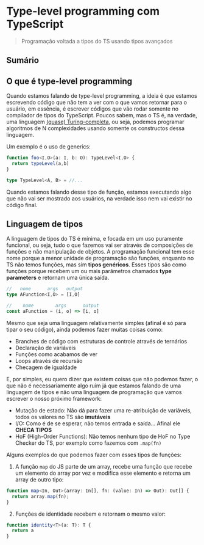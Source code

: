 # Type-level programming com TypeScript

> Programação voltada a tipos do TS usando tipos avançados

## Sumário



## O que é type-level programming

Quando estamos falando de type-level programming, a ideia é que estamos escrevendo código que não tem a ver com o que vamos retornar para o usuário, em essência, é escrever códigos que vão rodar somente no compilador de tipos do TypeScript. Poucos sabem, mas o TS é, na verdade, uma linguagem [(quase) Turing-completa](https://github.com/microsoft/TypeScript/issues/14833), ou seja, podemos programar algoritmos de N complexidades usando somente os constructos dessa linguagem.

Um exemplo é o uso de generics:

```ts
function foo<I,O>(a: I, b: O): TypeLevel<I,O> {
  return typeLevel(a,b)
}

type TypeLevel<A, B> = //...
```

Quando estamos falando desse tipo de função, estamos executando algo que não vai ser mostrado aos usuários, na verdade isso nem vai existir no código final.

## Linguagem de tipos

A linguagem de tipos do TS é mínima, e focada em um uso puramente funcional, ou seja, tudo o que fazemos vai ser através de composições de funções e não manipulação de objetos. A programação funcional tem esse nome porque a menor unidade de programação são funções, enquanto no TS não temos funções, mas sim **tipos genéricos**. Esses tipos são como funções porque recebem um ou mais parâmetros chamados **type parameters** e retornam uma única saída.

```ts
//   nome      args   output
type AFunction<I,O> = [I,O]

//    nome        args      output
const aFunction = (i, o) => [i, o]
```

Mesmo que seja uma linguagem relativamente simples (afinal é só para tipar o seu código), ainda podemos fazer muitas coisas como:

- Branches de código com estruturas de controle através de ternários
- Declaração de variáveis
- Funções como acabamos de ver
- Loops através de recursão
- Checagem de igualdade

E, por simples, eu quero dizer que existem coisas que não podemos fazer, o que não é necessariamente algo ruim já que estamos falando de uma linguagem de tipos e não uma linguagem de programação que vamos escrever o nosso próximo framework:

- Mutação de estado: Não dá para fazer uma re-atribuição de variáveis, todos os valores no TS são **imutáveis**
- I/O: Como é de se esperar, não temos entrada e saída... Afinal ele **CHECA TIPOS**
- HoF (High-Order Functions): Não temos nenhum tipo de HoF no Type Checker do TS, por exemplo como fazemos com `.map(fn)`

Alguns exemplos do que podemos fazer com esses tipos de funções:

1. A função `map` do JS parte de um array, recebe uma função que recebe um elemento do array por vez e modifica esse elemento e retorna um array de outro tipo:

```ts
function map<In, Out>(array: In[], fn: (value: In) => Out): Out[] {
  return array.map(fn);
}
```

2. Funções de identidade recebem e retornam o mesmo valor:

```ts
function identity<T>(a: T): T {
  return a
}
```

